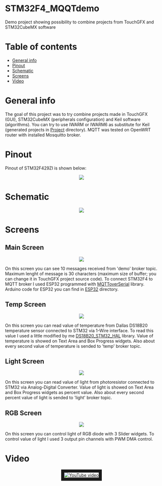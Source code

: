 # STM32F4_MQQTdemo
Demo project showing possibility to combine projects from TouchGFX and STM32CubeMX software

# Table of contents

* [General info](#general-info)
* [Pinout](#pinout)
* [Schematic](#schematic)
* [Screens](#screens)
* [Video](#video)

# General info

The goal of this project was to try combine projects made in TouchGFX (GUI), STM32CubeMX (peripherals configuration) and Keil software (algorithms). You can try to use IWARM or IWARM6 as substitute for Keil (generated projects in [Project](/Project/) directory). MQTT was tested on OpenWRT router with installed Mosquitto broker.

# Pinout

Pinout of STM32F429ZI is shown below:
<p align="center">
  <img align="center" src="/Img/pinout.png">
</p>

# Schematic

<p align="center">
  <img align="center" src="/Schematic/schematic.png">
</p>

# Screens

## Main Screen

<p align="center">
  <img align="center" src="/Img/MainScreen.png">
</p>

On this screen you can see 10 messages received from 'demo' broker topic. Maximum lenght of message is 30 characters (maximum size of buffer; you can change it in TouchGFX project source code). To connect STM32F4 to MQTT broker I used ESP32 programmed with [MQTToverSerial](https://github.com/lnarolski/MQTToverSerial) library. Arduino code for ESP32 you can find in [ESP32](/ESP32/esp32) directory.

## Temp Screen

<p align="center">
  <img align="center" src="/Img/TempScreen.png">
</p>

On this screen you can read value of temperature from Dallas DS18B20 temperature sensor connected to STM32 via 1-Wire interface. To read this value I used a little modified by me [DS18B20_STM32_HAL](https://github.com/lamik/DS18B20_STM32_HAL) library. Value of temperature is showed on Text Area and Box Progress widgets. Also about every second value of temperature is sended to 'temp' broker topic.

## Light Screen

<p align="center">
  <img align="center" src="/Img/LightScreen.png">
</p>

On this screen you can read value of light from photoresistor connected to STM32 via Analog-Digital Converter. Value of light is showed on Text Area and Box Progress widgets as percent value. Also about every second percent value of light is sended to 'light' broker topic.

## RGB Screen

<p align="center">
  <img align="center" src="/Img/RGBScreen.png">
</p>

On this screen you can control light of RGB diode with 3 Slider widgets. To control value of light I used 3 output pin channels with PWM DMA control.

# Video

<p align="center">
<a href="http://www.youtube.com/watch?feature=player_embedded&v=lVDuat6gULU
" target="_blank"><img src="http://img.youtube.com/vi/lVDuat6gULU/0.jpg" 
alt="YouTube video" border="10" /></a>
</p>
